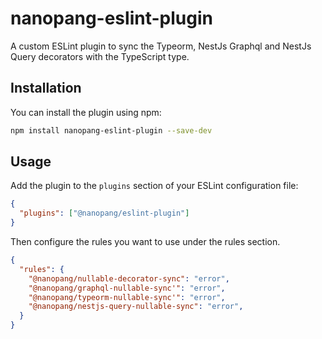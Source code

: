 # nanopang-eslint-plugin

A custom ESLint plugin to sync the Typeorm, NestJs Graphql and NestJs Query decorators with the TypeScript type.

## Installation

You can install the plugin using npm:

```bash
npm install nanopang-eslint-plugin --save-dev
```

## Usage

Add the plugin to the `plugins` section of your ESLint configuration file:

```json
{
  "plugins": ["@nanopang/eslint-plugin"]
}
```

Then configure the rules you want to use under the rules section.

```json
{
  "rules": {
    "@nanopang/nullable-decorator-sync": "error",
    "@nanopang/graphql-nullable-sync'": "error",
    "@nanopang/typeorm-nullable-sync'": "error",
    "@nanopang/nestjs-query-nullable-sync": "error",
  }
}
```